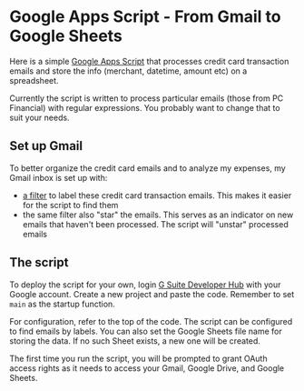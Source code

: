 # Google Apps Script - From Gmail to Google Sheets

Here is a simple [Google Apps Script](https://developers.google.com/apps-script/) that processes credit card transaction emails and store the info (merchant, datetime, amount etc) on a spreadsheet.

Currently the script is written to process particular emails (those from PC Financial) with regular expressions.  You probably want to change that to suit your needs.

## Set up Gmail
To better organize the credit card emails and to analyze my expenses, my Gmail inbox is set up with:
- [a filter](https://support.google.com/mail/answer/6579?hl=en) to label these credit card transaction emails.  This makes it easier for the script to find them
- the same filter also "star" the emails.  This serves as an indicator on new emails that haven't been processed. The script will "unstar" processed emails

## The script
To deploy the script for your own, login [G Suite Developer Hub](https://script.google.com/home) with your Google account.  Create a new project and paste the code.  Remember to set `main` as the startup function.

For configuration, refer to the top of the code.  The script can be configured to find emails by labels.  You can also set the Google Sheets file name for storing the data. If no such Sheet exists, a new one will be created.

The first time you run the script, you will be prompted to grant OAuth access rights as it needs to access your Gmail, Google Drive, and Google Sheets.
